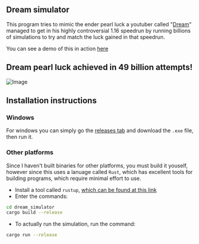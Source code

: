 ## Dream simulator
This program tries to mimic the ender pearl luck a youtuber called "[Dream](https://www.youtube.com/user/DreamTraps)" managed to get in his highly controversial 1.16 speedrun by running billions of simulations to try and match the luck gained in that speedrun.

You can see a demo of this in action [here](https://www.youtube.com/watch?v=sF_YLrItRW0&t=745s&ab_channel=Basilicous)

## Dream pearl luck achieved in 49 billion attempts!
![Image](https://hypixel.net/attachments/1609918695809-png.2240318/)

## Installation instructions

### Windows
For windows you can simply go the [releases tab](https://github.com/LowSpecCorgi/dream_simulator/releases/tag/v1.0.0) and download the `.exe` file, then run it.

### Other platforms
Since I haven't built binaries for other platforms, you must build it youself, however since this uses a lanuage called `Rust`, which has excellent tools for building programs, which require minimal effort to use.
* Install a tool called `rustup`, [which can be found at this link](https://rustup.rs/)
* Enter the commands:
```bash
cd dream_simulator
cargo build --release
```
* To actually run the simulation, run the command:
```bash
cargo run --release
```

